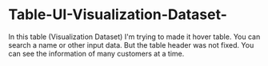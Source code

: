 # Table-UI-Visualization-Dataset-

In this table (Visualization Dataset) I'm trying to made it hover table.
You can search a name or other input data. But the table header was not fixed.
You can see the information of many customers at a time.
